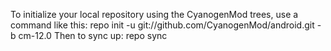 To initialize your local repository using the CyanogenMod trees, use a command like this:
repo init -u git://github.com/CyanogenMod/android.git -b cm-12.0
Then to sync up:
repo sync
